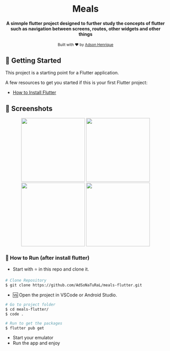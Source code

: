<div align="center">
   <h1>Meals</h1>
   <h4>A simnple flutter project designed to further study the concepts of flutter such as navigation between screens, routes, other widgets and other things </h4>
  <sub>Built with ❤︎ by
    <a href="https://github.com/AdSoNaTuRaL">Adson Henrique</a>
  </sub>
</div>

## :pushpin: Getting Started

This project is a starting point for a Flutter application.

A few resources to get you started if this is your first Flutter project:

- [How to Install Flutter](https://flutter.dev/docs/get-started/install)

## 📱️ Screenshots
<div align="center">
   <img src="https://user-images.githubusercontent.com/26275918/100786575-a52a4a80-3412-11eb-85f2-342b2594f0d0.png" width="200">
   <img src="https://user-images.githubusercontent.com/26275918/100786580-a65b7780-3412-11eb-9ed5-e1e7ee9493de.png" width="200">
   <img src="https://user-images.githubusercontent.com/26275918/100786588-a8253b00-3412-11eb-8a9c-8c6f2539c77b.png" width="200">
   <img src="https://user-images.githubusercontent.com/26275918/100786590-a8bdd180-3412-11eb-9673-8e40fca7435c.png" width="200">
</div>

### :construction_worker: How to Run (after install flutter)
- Start with :star: in this repo and clone it.
```bash
# Clone Repository
$ git clone https://github.com/AdSoNaTuRaL/meals-flutter.git
```
- 🆚️ Open the project in VSCode or Android Studio.
```bash
# Go to project folder
$ cd meals-flutter/
$ code .

# Run to get the packages
$ flutter pub get
```
- Start your emulator
- Run the app and enjoy
